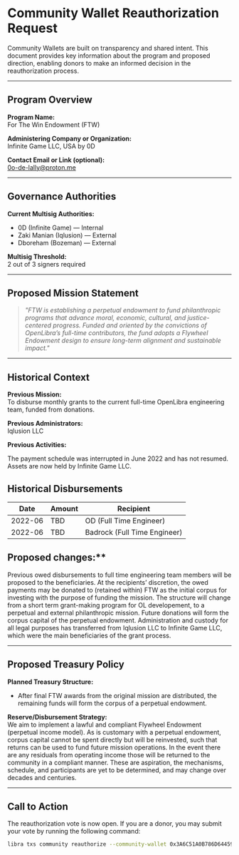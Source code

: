# Community Wallet Reauthorization Request

Community Wallets are built on transparency and shared intent. This document provides key information about the program and proposed direction, enabling donors to make an informed decision in the reauthorization process.

---

## Program Overview

**Program Name:**  
For The Win Endowment (FTW)

**Administering Company or Organization:**  
Infinite Game LLC, USA by 0D

**Contact Email or Link (optional):**  
0o-de-lally@proton.me

---

## Governance Authorities

**Current Multisig Authorities:**  
- 0D (Infinite Game) — Internal  
- Zaki Manian (Iqlusion) — External  
- Dboreham (Bozeman) — External

**Multisig Threshold:**  
2 out of 3 signers required

---

## Proposed Mission Statement

> _"FTW is establishing a perpetual endowment to fund philanthropic programs that advance moral, economic, cultural, and justice-centered progress. Funded and oriented by the convictions of OpenLibra’s full-time contributors, the fund adopts a Flywheel Endowment design to ensure long-term alignment and sustainable impact."_

---

## Historical Context

**Previous Mission:**  
To disburse monthly grants to the current full-time OpenLibra engineering team, funded from donations.

**Previous Administrators:**  
Iqlusion LLC

**Previous Activities:**  

The payment schedule was interrupted in June 2022 and has not resumed. Assets are now held by Infinite Game LLC.

## Historical Disbursements

| Date       | Amount | Recipient               |
|------------|--------|-------------------------|
| 2022-06    | TBD    | OD (Full Time Engineer) |
| 2022-06    | TBD    | Badrock (Full Time Engineer) |


## Proposed changes:**  

Previous owed disbursements to full time engineering team members will be proposed to the beneficiaries.
At the recipients’ discretion, the owed payments may be donated to (retained within) FTW as the initial corpus for investing with the purpose of funding the mission.
The structure will change from a short term grant-making program for OL developement, to a perpetual and external philanthropic mission.
Future donations will form the corpus capital of the perpetual endowment.
Administration and custody for all legal purposes has transferred from Iqlusion LLC to Infinite Game LLC, which were the main beneficiaries of the grant process.

---

## Proposed Treasury Policy

**Planned Treasury Structure:**  
- After final FTW awards from the original mission are distributed, the remaining funds will form the corpus of a perpetual endowment.

**Reserve/Disbursement Strategy:**  
We aim to implement a lawful and compliant Flywheel Endowment (perpetual income model). As is customary with a perpetual endowment, corpus capital cannot be spent directly but will be reinvested, such that returns can be used to fund future mission operations. In the event there are any residuals from operating income those will be returned to the community in a compliant manner. These are aspiration, the mechanisms, schedule, and participants are yet to be determined, and may change over decades and centuries.


---

## Call to Action

The reauthorization vote is now open. If you are a donor, you may submit your vote by running the following command:

```bash
libra txs community reauthorize --community-wallet 0x3A6C51A0B786D644590E8A21591FA8E2
```
